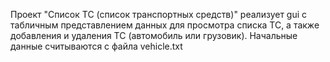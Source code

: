 Проект "Список ТС (список транспортных средств)" реализует gui с табличным представлением данных 
для просмотра списка ТС, а также добавления и удаления ТС (автомобиль или грузовик).
Начальные данные считываются с файла vehicle.txt
